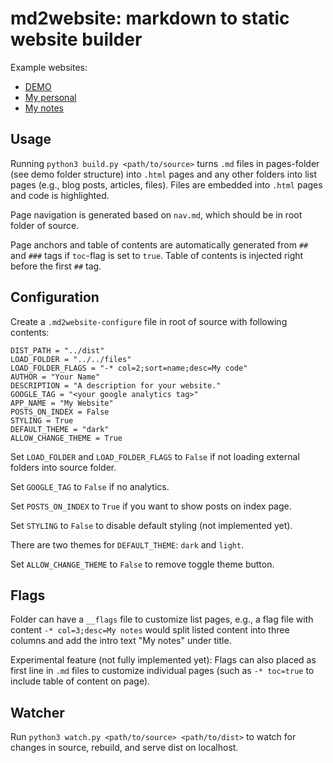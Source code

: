 # md2website: markdown to static website builder

Example websites:

- [DEMO](https://mxsjoberg.github.io/md2website/)
- [My personal](https://michaelsjoberg.com/)
- [My notes](https://notes.michaelsjoberg.com/)

## Usage

Running `python3 build.py <path/to/source>` turns `.md` files in pages-folder (see demo folder structure) into `.html` pages and any other folders into list pages (e.g., blog posts, articles, files). Files are embedded into `.html` pages and code is highlighted.

Page navigation is generated based on `nav.md`, which should be in root folder of source.

Page anchors and table of contents are automatically generated from `##` and `###` tags if `toc`-flag is set to `true`. Table of contents is injected right before the first `##` tag.

## Configuration

Create a `.md2website-configure` file in root of source with following contents:

```
DIST_PATH = "../dist"
LOAD_FOLDER = "../../files"
LOAD_FOLDER_FLAGS = "-* col=2;sort=name;desc=My code"
AUTHOR = "Your Name"
DESCRIPTION = "A description for your website."
GOOGLE_TAG = "<your google analytics tag>"
APP_NAME = "My Website"
POSTS_ON_INDEX = False
STYLING = True
DEFAULT_THEME = "dark"
ALLOW_CHANGE_THEME = True
```

Set `LOAD_FOLDER` and `LOAD_FOLDER_FLAGS` to `False` if not loading external folders into source folder.

Set `GOOGLE_TAG` to `False` if no analytics.

Set `POSTS_ON_INDEX` to `True` if you want to show posts on index page.

Set `STYLING` to `False` to disable default styling (not implemented yet).

There are two themes for `DEFAULT_THEME`: `dark` and `light`.

Set `ALLOW_CHANGE_THEME` to `False` to remove toggle theme button.


## Flags

Folder can have a `__flags` file to customize list pages, e.g., a flag file with content `-* col=3;desc=My notes` would split listed content into three columns and add the intro text "My notes" under title.

Experimental feature (not fully implemented yet): Flags can also placed as first line in `.md` files to customize individual pages (such as `-* toc=true` to include table of content on page).

## Watcher

Run `python3 watch.py <path/to/source> <path/to/dist>` to watch for changes in source, rebuild, and serve dist on localhost.
